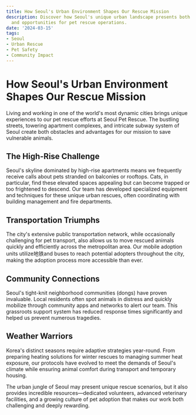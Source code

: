 ```yaml
---
title: How Seoul's Urban Environment Shapes Our Rescue Mission
description: Discover how Seoul's unique urban landscape presents both challenges
  and opportunities for pet rescue operations.
date: '2024-03-15'
tags:
- Seoul
- Urban Rescue
- Pet Safety
- Community Impact
---
```


# How Seoul's Urban Environment Shapes Our Rescue Mission

Living and working in one of the world's most dynamic cities brings unique experiences to our pet rescue efforts at Seoul Pet Rescue. The bustling streets, towering apartment complexes, and intricate subway system of Seoul create both obstacles and advantages for our mission to save vulnerable animals.

## The High-Rise Challenge

Seoul's skyline dominated by high-rise apartments means we frequently receive calls about pets stranded on balconies or rooftops. Cats, in particular, find these elevated spaces appealing but can become trapped or too frightened to descend. Our team has developed specialized equipment and techniques for these unique urban rescues, often coordinating with building management and fire departments.

## Transportation Triumphs

The city's extensive public transportation network, while occasionally challenging for pet transport, also allows us to move rescued animals quickly and efficiently across the metropolitan area. Our mobile adoption units utilize地铁and buses to reach potential adopters throughout the city, making the adoption process more accessible than ever.

## Community Connections

Seoul's tight-knit neighborhood communities (dongs) have proven invaluable. Local residents often spot animals in distress and quickly mobilize through community apps and networks to alert our team. This grassroots support system has reduced response times significantly and helped us prevent numerous tragedies.

## Weather Warriors

Korea's distinct seasons require adaptive strategies year-round. From preparing heating solutions for winter rescues to managing summer heat exposure, our protocols have evolved to meet the demands of Seoul's climate while ensuring animal comfort during transport and temporary housing.

The urban jungle of Seoul may present unique rescue scenarios, but it also provides incredible resources—dedicated volunteers, advanced veterinary facilities, and a growing culture of pet adoption that makes our work both challenging and deeply rewarding.
